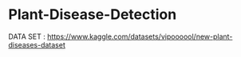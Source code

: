 # Plant-Disease-Detection
DATA SET : https://www.kaggle.com/datasets/vipoooool/new-plant-diseases-dataset
